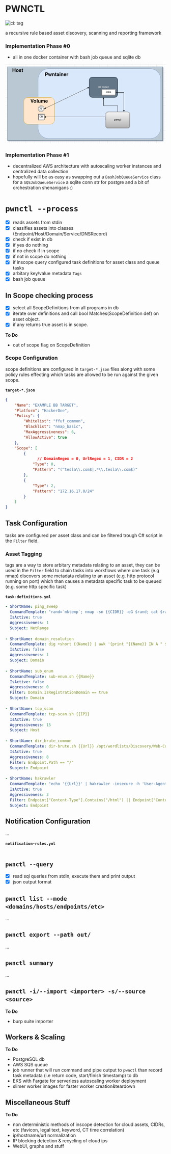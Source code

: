 
# PWNCTL

![ci: tag](https://github.com/aristosMiliaressis/pwnctl/actions/workflows/ci.yml/badge.svg)

 a recursive rule based asset discovery, scanning and reporting framework 

### Implementation Phase #0

- all in one docker container with bash job queue and sqlite db

![arch-phase0](img/arch-phase0.png)

### Implementation Phase #1

- decentralized AWS architecture with autoscaling worker instances and centralized data collection
- hopefully will be as easy as swapping out a `BashJobQueueService` class for a `SQSJobQueueService` a sqlite conn str for postgre and a bit of orchestration shenanigans :)

# `pwnctl --process`

- [x] reads assets from stdin
- [x] classifies assets into classes (Endpoint/Host/Domain/Service/DNSRecord)
- [x] check if exist in db
- [x] if yes do nothing
- [x] if no check if in scope
- [x] if not in scope do nothing
- [x] if inscope query configured task definitions for asset class and queue tasks
- [x] arbitary key/value metadata `Tags`
- [x] bash job queue

## In Scope checking process

- [x] select all ScopeDefinitions from all programs in db
- [x] iterate over definitions and call bool Matches(ScopeDefinition def) on asset object.
- [x] if any returns true asset is in scope.

**To Do**
- out of scope flag on ScopeDefinition

### Scope Configuration

scope definitions are configured in `target-*.json` files along with some policy rules effecting which tasks are allowed to be run against the given scope.

**`target-*.json`**
```JSON
{
    "Name": "EXAMPLE BB TARGET",
    "Platform": "HackerOne",
    "Policy": {
        "Whitelist": "ffuf_common",
        "Blacklist": "nmap_basic",
        "MaxAggressiveness": 6,
        "AllowActive": true
    },
    "Scope": [
        {
	          // DomainRegex = 0, UrlRegex = 1, CIDR = 2
            "Type": 0,
            "Pattern": "(^tesla\\.com$|.*\\.tesla\\.com$)"
        },
        {
            "Type": 2,
            "Pattern": "172.16.17.0/24"
        }
    ]
}
```

## Task Configuration

tasks are configured per asset class and can be filtered trough C# script in the `Filter` field. 

### Asset Tagging

tags are a way to store arbitary metadata relating to an asset, they can be used in the `Filter` field to chain tasks into workflows where one task (e.g nmap) discovers some metadata relating to an asset (e.g. http protocol running on port) which than causes a metadata specific task to be queued (e.g. some http specific task)

**`task-definitions.yml`**
```YAML
- ShortName: ping_sweep
  CommandTemplate: "rand=`mktemp`; nmap -sn {{CIDR}} -oG $rand; cat $rand | grep 'Status: Up' | cut -f 2 -d ' '"
  IsActive: true
  Aggressiveness: 1
  Subject: NetRange

- ShortName: domain_resolution
  CommandTemplate: dig +short {{Name}} | awk '{print "{{Name}} IN A " $1}'
  IsActive: false
  Aggressiveness: 1
  Subject: Domain

- ShortName: sub_enum
  CommandTemplate: sub-enum.sh {{Name}}
  IsActive: false
  Aggressiveness: 0
  Filter: Domain.IsRegistrationDomain == true
  Subject: Domain

- ShortName: tcp_scan
  CommandTemplate: tcp-scan.sh {{IP}}
  IsActive: true
  Aggressiveness: 15
  Subject: Host

- ShortName: dir_brute_common
  CommandTemplate: dir-brute.sh {{Url}} /opt/wordlists/Discovery/Web-Content/common.txt
  IsActive: true
  Aggressiveness: 8
  Filter: Endpoint.Path == "/"
  Subject: Endpoint

- ShortName: hakrawler
  CommandTemplate: "echo '{{Url}}' | hakrawler -insecure -h 'User-Agent: Mozilla/5.0'"
  IsActive: true
  Aggressiveness: 3
  Filter: Endpoint["Content-Type"].Contains("/html") || Endpoint["Content-Type"].Contains("/xhtml")
  Subject: Endpoint
```

## Notification Configuration

...

**`notification-rules.yml`**
```YAML
```

## `pwnctl --query`

- [x] read sql queries from stdin, execute them and print output
- [x] json output format

## `pwnctl list --mode <domains/hosts/endpoints/etc>`

...

## `pwnctl export --path out/`

...

## `pwnctl summary`

...

## `pwnctl -i/--import <importer> -s/--source <source>`

**To Do**
- burp suite importer

## Workers & Scaling

**To Do**
- PostgreSQL db
- AWS SQS queue 
- job runner that will run command and pipe output to `pwnctl` than record task metadata (i.e return code, start/finish timestamp) to db
- EKS with Fargate for serverless autoscaling worker deployment
- slimer worker images for faster worker creation&teardown

## Miscellaneous Stuff

**To Do**
- non deterministic methods of inscope detection for cloud assets, CIDRs, etc (favicon, legal text, keyword, CT time correlation)
- ip/hostname/url normalization
- IP blocking detection & recycling of cloud ips
- WebUI, graphs and stuff
